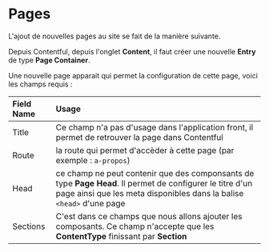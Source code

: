 # Pages

L'ajout de nouvelles pages au site se fait de la manière suivante.

Depuis Contentful, depuis l'onglet __Content__, il faut créer une nouvelle __Entry__ de type __Page Container__.

Une nouvelle page apparait qui permet la configuration de cette page, voici les champs requis :

| Field Name    | Usage |
|:------------- |:------|
| Title         | Ce champ n'a pas d'usage dans l'application front, il permet de retrouver la page dans Contentful |
| Route         | la route qui permet d'accèder à cette page (par exemple : `a-propos`) |
| Head          | ce champ ne peut contenir que des componsants de type __Page Head__. Il permet de configurer le titre d'un page ainsi que les meta disponibles dans la balise `<head>` d'une page |
| Sections      | C'est dans ce champs que nous allons ajouter les composants. Ce champ n'accepte que les __ContentType__ finissant par __Section__  |
